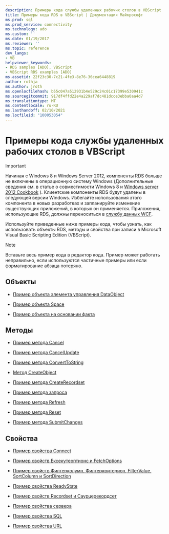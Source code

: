```yaml
---
description: Примеры кода службы удаленных рабочих столов в VBScript
title: Примеры кода RDS в VBScript | Документация Майкрософт
ms.prod: sql
ms.prod_service: connectivity
ms.technology: ado
ms.custom: ''
ms.date: 01/19/2017
ms.reviewer: ''
ms.topic: reference
dev_langs:
- VB
helpviewer_keywords:
- RDS samples [ADO], VBScript
- VBScript RDS examples [ADO]
ms.assetid: 22f23c30-7c21-4fe3-8e76-36cea6448819
author: rothja
ms.author: jroth
ms.openlocfilehash: b55c047a512931b4e529c24c01c17399e530941c
ms.sourcegitcommit: 917df4ffd22e4a229af7dc481dcce3ebba0aa4d7
ms.translationtype: MT
ms.contentlocale: ru-RU
ms.lasthandoff: 02/10/2021
ms.locfileid: "100053054"
---
```

# <a name="rds-code-examples-in-vbscript"></a>Примеры кода службы удаленных рабочих столов в VBScript
> [!IMPORTANT]
>  Начиная с Windows 8 и Windows Server 2012, компоненты RDS больше не включены в операционную систему Windows (Дополнительные сведения см. в статье о совместимости Windows 8 и [Windows server 2012 Cookbook](https://www.microsoft.com/download/details.aspx?id=27416) ). Клиентские компоненты RDS будут удалены в следующей версии Windows. Избегайте использования этого компонента в новых разработках и запланируйте изменение существующих приложений, в которых он применяется. Приложения, использующие RDS, должны переноситься в [службу данных WCF](/dotnet/framework/wcf/).  
  
 Используйте приведенные ниже примеры кода, чтобы узнать, как использовать объекты RDS, методы и свойства при записи в Microsoft Visual Basic Scripting Edition (VBScript).  
  
> [!NOTE]
>  Вставьте весь пример кода в редактор кода. Пример может работать неправильно, если используются частичные примеры или если форматирование абзаца потеряно.  
  
## <a name="objects"></a>Объекты  
  
-   [Пример объекта элемента управления DataObject](./datacontrol-object-example-vbscript.md)  
  
-   [Пример объекта Space](./dataspace-object-and-createobject-method-example-vbscript.md)  
  
-   [Пример объекта на основании факта](./datafactory-object-query-method-and-createobject-method-example-vbscript.md)  
  
## <a name="methods"></a>Методы  
  
-   [Пример метода Cancel](./cancel-method-example-vbscript.md)  
  
-   [Пример метода CancelUpdate](./cancelupdate-method-example-vbscript.md)  
  
-   [Пример метода ConvertToString](./converttostring-method-example-vbscript.md)  
  
-   [Метод CreateObject](./dataspace-object-and-createobject-method-example-vbscript.md)  
  
-   [Пример метода CreateRecordset](./createrecordset-method-example-vbscript.md)  
  
-   [Пример метода запроса](./datafactory-object-query-method-and-createobject-method-example-vbscript.md)  
  
-   [Пример метода Refresh](./refresh-method-example-vbscript.md)  
  
-   [Пример метода Reset](./filter-column-criterion-value-sortcolumn-sortdirection-example-vbscript.md)  
  
-   [Пример метода SubmitChanges](./submitchanges-method-example-vbscript.md)  
  
## <a name="properties"></a>Свойства  
  
-   [Пример свойства Connect](./connect-property-example-vbscript.md)  
  
-   [Пример свойств Ексекутеоптионс и FetchOptions](./executeoptions-and-fetchoptions-properties-example-vbscript.md)  
  
-   [Пример свойств Филтерколумн, Филтеркритерион, FilterValue, SortColumn и SortDirection](./filter-column-criterion-value-sortcolumn-sortdirection-example-vbscript.md)  
  
-   [Пример свойства ReadyState](./readystate-property-example-vbscript.md)  
  
-   [Пример свойств Recordset и Саурцерекордсет](./recordset-and-sourcerecordset-properties-example-vbscript.md)  
  
-   [Пример свойства сервера](./server-property-example-vbscript.md)  
  
-   [Пример свойства SQL](./sql-property-example-vbscript.md)  
  
-   [Пример свойства URL](./url-property-example-vbscript.md)